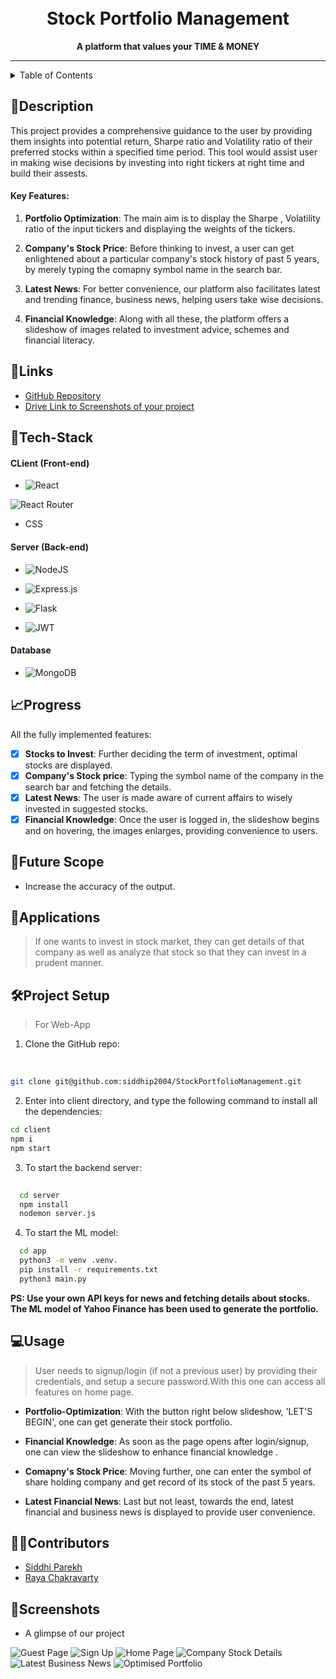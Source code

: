 <h1 align="center">
  <br>
  Stock Portfolio Management
</h1>

<div align="center">
   <strong>A platform that values your TIME & MONEY</strong>
</div>
<hr>

<details>
<summary>Table of Contents</summary>

- [Description](#description)
- [Links](#links)
- [Tech Stack](#tech-stack)
- [Progress](#progress)
- [Future Scope](#future-scope)
- [Applications](#applications)
- [Project Setup](#project-setup)
- [Usage](#usage)
- [Contributors](#contributors)
- [Screenshots](#screenshots)

</details>

## 📝Description

This project provides a comprehensive guidance to the user by providing them insights into potential return, Sharpe ratio and Volatility ratio of their preferred stocks within a specified time period. This tool would assist user in making wise decisions by investing into right tickers at right time and build their assests.

#### Key Features: 

<!-- 1. Login/Signup is the key feature that aids in making user's searches and interests private. -->

1. **Portfolio Optimization**: The main aim is to display the Sharpe , Volatility ratio of the input tickers and displaying the weights of the tickers.

2. **Company's Stock Price**: Before thinking to invest, a user can get enlightened about a particular company's stock history of past 5 years, by merely typing the comapny symbol name in the search bar.

3. **Latest News**: For better convenience, our platform also facilitates latest and trending finance, business news, helping users take wise decisions.

4. **Financial Knowledge**: Along with all these, the platform offers a slideshow of images related to investment advice, schemes and financial literacy.

## 🔗Links

- [GitHub Repository](#https://github.com/siddhip2004/StockPortfolioManagement)
- [Drive Link to Screenshots of your project](https://drive.google.com/drive/folders/1srm381439EuOB-fvg3g_aFVpRnPboQf5?usp=sharing)


<!-- Add any more links/resources you used for your project -->

## 🤖Tech-Stack

#### CLient (Front-end)
- ![React](https://img.shields.io/badge/react-%2320232a.svg?style=for-the-badge&logo=react&logoColor=%2361DAFB)

![React Router](https://img.shields.io/badge/React_Router-CA4245?style=for-the-badge&logo=react-router&logoColor=white)

- CSS

#### Server (Back-end)
- ![NodeJS](https://img.shields.io/badge/node.js-6DA55F?style=for-the-badge&logo=node.js&logoColor=white)

- ![Express.js](https://img.shields.io/badge/express.js-%23404d59.svg?style=for-the-badge&logo=express&logoColor=%2361DAFB)

- ![Flask](https://img.shields.io/badge/flask-%23000.svg?style=for-the-badge&logo=flask&logoColor=white)

- ![JWT](https://img.shields.io/badge/JWT-black?style=for-the-badge&logo=JSON%20web%20tokens)



#### Database
- ![MongoDB](https://img.shields.io/badge/MongoDB-%234ea94b.svg?style=for-the-badge&logo=mongodb&logoColor=white)

## 📈Progress

 All the fully implemented features:

- [x] **Stocks to Invest**: Further deciding the term of investment, optimal stocks are displayed.
- [x] **Company's Stock price**:  Typing the symbol name of the company in the search bar and fetching the details.
- [x] **Latest News**: The user is made aware of current affairs to wisely invested in suggested stocks.
- [x] **Financial Knowledge**: Once the user is logged in, the slideshow begins and on hovering, the images enlarges, providing convenience to users.

## 🔮Future Scope

- Increase the accuracy of the output. 

## 💸Applications

>If one wants to invest in stock market, they can get details of that company as well as analyze that stock so that they can invest in a prudent manner.

## 🛠Project Setup

>For Web-App
 1. Clone the GitHub repo:
 <br>

 ```bash
 git clone git@github.com:siddhip2004/StockPortfolioManagement.git
 ```

 2. Enter into client directory, and type the following command to install all the dependencies:

 ```bash
 cd client
 npm i
 npm start
```
 3. To start the backend server:
  ```bash
    
    cd server
    npm install
    nodemon server.js   
  ```
 4. To start the ML model:
  ```bash
    cd app
    python3 -m venv .venv. 
    pip install -r requirements.txt
    python3 main.py
  ```

<strong>PS: Use your own API keys for news and fetching details about stocks. <br>The ML model of Yahoo Finance has been used to generate the portfolio.</br></strong>

 ## 💻Usage

> User needs to signup/login (if not a previous user) by providing their credentials, and setup a secure password.With this one can access all features on home page.

* **Portfolio-Optimization**: With the button right below slideshow, 'LET'S BEGIN', one can get generate their stock portfolio.

* **Financial Knowledge**: As soon as the page opens after login/signup, one can view the slideshow to enhance financial knowledge .

* **Comapny's Stock Price**: Moving further, one can enter the symbol of share holding company and get record of its stock of the past 5 years.

* **Latest Financial News**: Last but not least, towards the end, latest financial and business news is displayed to provide user convenience.
## 👨‍💻Contributors

- [Siddhi Parekh](https://github.com/siddhip2004)
- [Raya Chakravarty](https://github.com/Raya679)
 

## 📱Screenshots
- A glimpse of our project 

![Guest Page](https://drive.google.com/file/d/1uXmJtVCYZlTyVpeK7x18pYG6ReV68AGG/view?usp=sharing)
![Sign Up](https://drive.google.com/file/d/1d4MPzBUebKcWMbJIg4vSbbPYNVbWZNOy/view?usp=sharing)
![Home Page](https://drive.google.com/file/d/1kGS7eV-1YQTXOOAsI3-Gzjc_N_hoNQvh/view?usp=sharing)
![Company Stock Details](https://drive.google.com/file/d/1ZkrGwUvisTmvSkYA_W3AC4aC6NLijcWT/view?usp=sharing)
![Latest Business News](https://drive.google.com/file/d/1dndJcRR5VmK0moYOW4nxu-Oq2XoKd9hk/view?usp=sharing)
![Optimised Portfolio](https://drive.google.com/file/d/1_AxcXF6aCeg5VskHk3Py3n1rLcNmF9NF/view?usp=sharing)